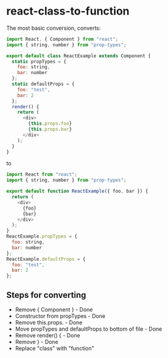 # react-class-to-function

The most basic conversion, converts:

```js
import React, { Component } from "react";
import { string, number } from "prop-types";

export default class ReactExample extends Component {
  static propTypes = {
    foo: string,
    bar: number
  };
  static defaultProps = {
    foo: "test",
    bar: 2
  };
  render() {
    return (
      <div>
        {this.props.foo}
        {this.props.bar}
      </div>
    );
  }
}
```

to

```js
import React from "react";
import { string, number } from "prop-types";

export default function ReactExample({ foo, bar }) {
  return (
    <div>
      {foo}
      {bar}
    </div>
  );
}
ReactExample.propTypes = {
  foo: string,
  bar: number
};
ReactExample.defaultProps = {
  foo: "test",
  bar: 2
};
```

## Steps for converting

- Remove { Component } - Done
- Constructor from propTypes - Done
- Remove this.props. - Done
- Move propTypes and defaultProps to bottom of file - Done
- Remove render() { - Done
- Remove } - Done
- Replace "class" with "function"
